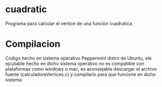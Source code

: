 # cuadratic
Programa para calcular el vertice de una funcion cuadratica.

# Compilacion

Codigo hecho en sistema operativo Peppermint distro de Ubuntu, ele ejcutable hecho en dicho sistema operativo no es compatible con plataformas como windows o mac, es aconsejable descargar el archivo fuente (calculadoreVertices.c) y compilarlo para que funcione en dicho sistema
